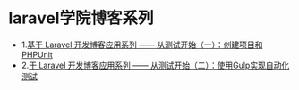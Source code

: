 # laravel学院博客系列

* 1.[基于 Laravel 开发博客应用系列 —— 从测试开始（一）：创建项目和PHPUnit](http://laravelacademy.org/post/2232.html)
* 2.[于 Laravel 开发博客应用系列 —— 从测试开始（二）：使用Gulp实现自动化测试](http://laravelacademy.org/post/2249.html)